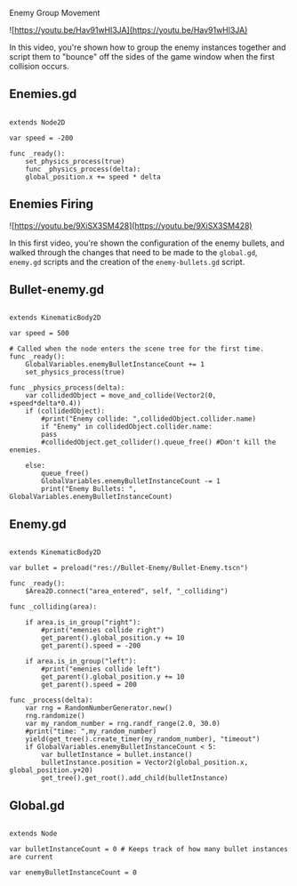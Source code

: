 
Enemy Group Movement

  

![https://youtu.be/Hav91wHl3JA](https://youtu.be/Hav91wHl3JA)

  

In this video, you're shown how to group the enemy instances together and script them to "bounce" off the sides of the game window when the first collision occurs.

  
## Enemies.gd

```GDScript

extends Node2D

var speed = -200

func _ready():
	set_physics_process(true)
	func _physics_process(delta):
	global_position.x += speed * delta

```

  

## Enemies Firing

  

![https://youtu.be/9XiSX3SM428](https://youtu.be/9XiSX3SM428)

  

In this first video, you're shown the configuration of the enemy bullets, and walked through the changes that need to be made to the `global.gd`, `enemy.gd` scripts and the creation of the `enemy-bullets.gd` script.

  

## Bullet-enemy.gd

```GDScript

extends KinematicBody2D

var speed = 500

# Called when the node enters the scene tree for the first time.
func _ready():
	GlobalVariables.enemyBulletInstanceCount += 1
	set_physics_process(true)

func _physics_process(delta):
	var collidedObject = move_and_collide(Vector2(0, +speed*delta*0.4))
	if (collidedObject):
		#print("Enemy collide: ",collidedObject.collider.name)
		if "Enemy" in collidedObject.collider.name:
		pass
		#collidedObject.get_collider().queue_free() #Don't kill the enemies.
	
	else:
		queue_free()
		GlobalVariables.enemyBulletInstanceCount -= 1
		print("Enemy Bullets: ", GlobalVariables.enemyBulletInstanceCount)
```

## Enemy.gd

```GDScript

extends KinematicBody2D

var bullet = preload("res://Bullet-Enemy/Bullet-Enemy.tscn")

func _ready():
	$Area2D.connect("area_entered", self, "_colliding")

func _colliding(area):

	if area.is_in_group("right"):
		#print("emenies collide right")
		get_parent().global_position.y += 10
		get_parent().speed = -200
	
	if area.is_in_group("left"):
		#print("emenies collide left")
		get_parent().global_position.y += 10
		get_parent().speed = 200

func _process(delta):
	var rng = RandomNumberGenerator.new()
	rng.randomize()
	var my_random_number = rng.randf_range(2.0, 30.0)
	#print("time: ",my_random_number)
	yield(get_tree().create_timer(my_random_number), "timeout")
	if GlobalVariables.enemyBulletInstanceCount < 5:
		var bulletInstance = bullet.instance()
		bulletInstance.position = Vector2(global_position.x, global_position.y+20)
		get_tree().get_root().add_child(bulletInstance)

```
## Global.gd

``` GDScript

extends Node

var bulletInstanceCount = 0 # Keeps track of how many bullet instances are current

var enemyBulletInstanceCount = 0

```

  